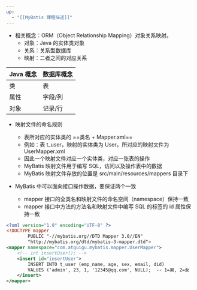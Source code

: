 ```yaml
---
up:
  - "[[MyBatis 課程描述]]"
---
```

-   相关概念：ORM（Object Relationship Mapping）对象关系映射。
    -   对象：Java 的实体类对象
    -   关系：关系型数据库
    -   映射：二者之间的对应关系

| Java 概念 | 数据库概念 |
| ------- | ----- |
| 类       | 表     |
| 属性      | 字段/列  |
| 对象      | 记录/行  |

-   映射文件的命名规则
    -   表所对应的实体类的 ==类名 + Mapper.xml==
    -   例如：表 t_user，映射的实体类为 User，所对应的映射文件为 UserMapper.xml
    -   因此一个映射文件对应一个实体类，对应一张表的操作
    -   MyBatis 映射文件用于编写 SQL，访问以及操作表中的数据
    -   MyBatis 映射文件存放的位置是 src/main/resources/mappers 目录下

-   MyBatis 中可以面向接口操作数据，要保证两个一致
	-   mapper 接口的全类名和映射文件的命名空间（namespace）保持一致
	-   mapper 接口中方法的方法名和映射文件中编写 SQL 的标签的 id 属性保持一致

```xml
<?xml version="1.0" encoding="UTF-8" ?>
<!DOCTYPE mapper
        PUBLIC "-//mybatis.org//DTD Mapper 3.0//EN"
        "http://mybatis.org/dtd/mybatis-3-mapper.dtd">
<mapper namespace="com.atguigu.mybatis.mapper.UserMapper">
    <!-- int insertUser(); -->
    <insert id="insertUser">
        INSERT INTO t_user (emp_name, age, sex, email, did)
        VALUES ('admin', 23, 1, '12345@qq.com', NULL);  -- 1=男, 2=女
    </insert>
</mapper>
```
